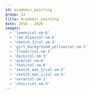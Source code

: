```yaml
---
id: academic_painting
group: 13
title: Academic painting
date: 2018 - 2020
images:
  - 'lemon/col-sm-6'
  - 'red_blue/col-sm-6'
  - 'sketch_3/col-sm-3'
  - 'girl_background_yellow/col-sm-3'
  - 'flower/col-sm-3'
  - 'duck/col-sm-3'
  - 'arm/col-sm-6'
  - 'foot/col-sm-6'
  - 'sketch_man_2/col-sm-3'
  - 'sketch_man_1/col-sm-3'
  - 'vera/col-sm-3'
  - 'chair/col-sm-3'
---
```

